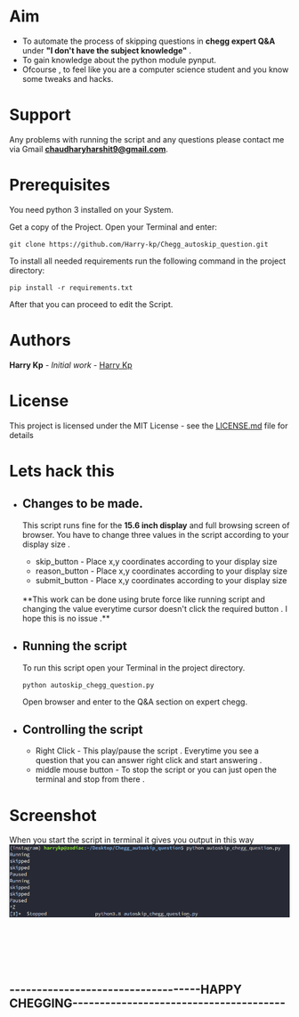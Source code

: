 # Aim 

- To automate the process of skipping questions in **chegg expert Q&A** under **"I don't have the subject knowledge"** .
- To gain knowledge about the python module pynput.
- Ofcourse , to feel like you are a computer science student and you know some tweaks and hacks.

# Support

Any problems with running the script and any questions please contact me via Gmail **chaudharyharshit9@gmail.com**.


# Prerequisites

You need python 3 installed on your System.

Get a copy of the Project. Open your Terminal and enter:

```
git clone https://github.com/Harry-kp/Chegg_autoskip_question.git
```

To install all needed requirements run the following command in the project directory:

```
pip install -r requirements.txt
```

After that you can proceed to edit the Script.


# Authors

 **Harry Kp** - *Initial work* - [Harry Kp](https://github.com/Harry-kp/)

# License

This project is licensed under the MIT License - see the [LICENSE.md](LICENSE) file for details


# Lets hack this

- ## Changes to be made.

   This script runs fine for the **15.6 inch display** and full browsing screen of browser. You have to change three values in the script according to your display size .
   * skip_button  - Place x,y coordinates according to your display size
   * reason_button - Place x,y coordinates according to your display size
   * submit_button  - Place x,y coordinates according to your display size</br>

   </br>
             **This work can be done using brute force like running script and changing the value everytime cursor doesn't click the required button . I hope this is no issue .**
   
- ## Running the script

    To run this script open your Terminal in the project directory.

    ```
    python autoskip_chegg_question.py
    ```

    Open browser and enter to the Q&A section on expert chegg.
    
- ## Controlling the script

   * Right Click - This play/pause the script . Everytime you see a question that you can answer right click and start answering .
   * middle mouse button - To stop the script or you can just open the terminal and stop from there .

# Screenshot 

When you start the script in terminal it gives you output in this way</br>
![alt go to repo and see the screenshots folder](https://github.com/Harry-kp/Chegg_autoskip_question/blob/main/Screenshots/chegg_ss.png)
</br>
</br>
</br>
</br>
</br>
</br>


## -----------------------------------HAPPY CHEGGING---------------------------------------

